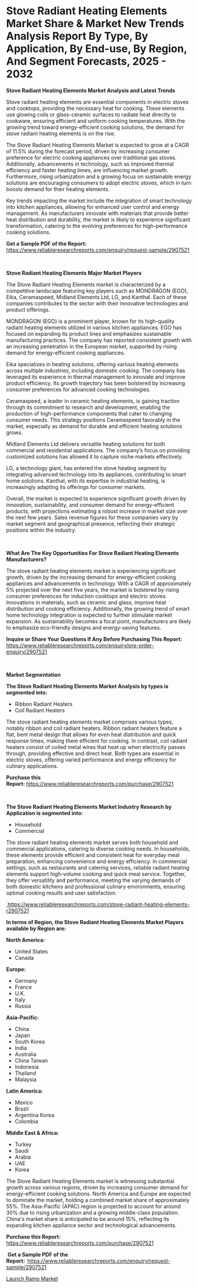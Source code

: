 <p><h1>Stove Radiant Heating Elements Market Share & Market New Trends Analysis Report By Type, By Application, By End-use, By Region, And Segment Forecasts, 2025 - 2032</h1></p><p><strong>Stove Radiant Heating Elements Market Analysis and Latest Trends</strong></p>
<p><p>Stove radiant heating elements are essential components in electric stoves and cooktops, providing the necessary heat for cooking. These elements use glowing coils or glass-ceramic surfaces to radiate heat directly to cookware, ensuring efficient and uniform cooking temperatures. With the growing trend toward energy-efficient cooking solutions, the demand for stove radiant heating elements is on the rise.</p><p>The Stove Radiant Heating Elements Market is expected to grow at a CAGR of 11.5% during the forecast period, driven by increasing consumer preference for electric cooking appliances over traditional gas stoves. Additionally, advancements in technology, such as improved thermal efficiency and faster heating times, are influencing market growth. Furthermore, rising urbanization and a growing focus on sustainable energy solutions are encouraging consumers to adopt electric stoves, which in turn boosts demand for their heating elements.</p><p>Key trends impacting the market include the integration of smart technology into kitchen appliances, allowing for enhanced user control and energy management. As manufacturers innovate with materials that provide better heat distribution and durability, the market is likely to experience significant transformation, catering to the evolving preferences for high-performance cooking solutions.</p></p>
<p><strong>Get a Sample PDF of the Report:&nbsp;</strong> <a href="https://www.reliableresearchreports.com/enquiry/request-sample/2907521?utm_campaign=2743&utm_medium=2&utm_source=Github&utm_content=ia&utm_term=12032025&utm_id=stove-radiant-heating-elements">https://www.reliableresearchreports.com/enquiry/request-sample/2907521</a></p>
<p>&nbsp;</p>
<p><strong>Stove Radiant Heating Elements Major Market Players</strong></p>
<p><p>The Stove Radiant Heating Elements market is characterized by a competitive landscape featuring key players such as MONDRAGON (EGO), Eika, Ceramaspeed, Midland Elements Ltd, LG, and Kanthal. Each of these companies contributes to the sector with their innovative technologies and product offerings.</p><p>MONDRAGON (EGO) is a prominent player, known for its high-quality radiant heating elements utilized in various kitchen appliances. EGO has focused on expanding its product lines and emphasizes sustainable manufacturing practices. The company has reported consistent growth with an increasing penetration in the European market, supported by rising demand for energy-efficient cooking appliances.</p><p>Eika specializes in heating solutions, offering various heating elements across multiple industries, including domestic cooking. The company has leveraged its experience in thermal management to innovate and improve product efficiency. Its growth trajectory has been bolstered by increasing consumer preferences for advanced cooking technologies.</p><p>Ceramaspeed, a leader in ceramic heating elements, is gaining traction through its commitment to research and development, enabling the production of high-performance components that cater to changing consumer needs. This strategy positions Ceramaspeed favorably in the market, especially as demand for durable and efficient heating solutions grows.</p><p>Midland Elements Ltd delivers versatile heating solutions for both commercial and residential applications. The company’s focus on providing customized solutions has allowed it to capture niche markets effectively.</p><p>LG, a technology giant, has entered the stove heating segment by integrating advanced technology into its appliances, contributing to smart home solutions. Kanthal, with its expertise in industrial heating, is increasingly adapting its offerings for consumer markets.</p><p>Overall, the market is expected to experience significant growth driven by innovation, sustainability, and consumer demand for energy-efficient products, with projections estimating a robust increase in market size over the next few years. Sales revenue figures for these companies vary by market segment and geographical presence, reflecting their strategic positions within the industry.</p></p>
<p>&nbsp;</p>
<p><strong>What Are The Key Opportunities For Stove Radiant Heating Elements Manufacturers?</strong></p>
<p><p>The stove radiant heating elements market is experiencing significant growth, driven by the increasing demand for energy-efficient cooking appliances and advancements in technology. With a CAGR of approximately 5% projected over the next five years, the market is bolstered by rising consumer preferences for induction cooktops and electric stoves. Innovations in materials, such as ceramic and glass, improve heat distribution and cooking efficiency. Additionally, the growing trend of smart home technology integration is expected to further stimulate market expansion. As sustainability becomes a focal point, manufacturers are likely to emphasize eco-friendly designs and energy-saving features.</p></p>
<p><strong>Inquire or Share Your Questions If Any Before Purchasing This Report:</strong> <a href="https://www.reliableresearchreports.com/enquiry/pre-order-enquiry/2907521?utm_campaign=2743&utm_medium=2&utm_source=Github&utm_content=ia&utm_term=12032025&utm_id=stove-radiant-heating-elements">https://www.reliableresearchreports.com/enquiry/pre-order-enquiry/2907521</a></p>
<p>&nbsp;</p>
<p><strong>Market Segmentation</strong></p>
<p><strong>The Stove Radiant Heating Elements Market Analysis by types is segmented into:</strong></p>
<p><ul><li>Ribbon Radiant Heaters</li><li>Coil Radiant Heaters</li></ul></p>
<p><p>The stove radiant heating elements market comprises various types, notably ribbon and coil radiant heaters. Ribbon radiant heaters feature a flat, bent metal design that allows for even heat distribution and quick response times, making them efficient for cooking. In contrast, coil radiant heaters consist of coiled metal wires that heat up when electricity passes through, providing effective and direct heat. Both types are essential in electric stoves, offering varied performance and energy efficiency for culinary applications.</p></p>
<p><strong>Purchase this Report:&nbsp;</strong><a href="https://www.reliableresearchreports.com/purchase/2907521?utm_campaign=2743&utm_medium=2&utm_source=Github&utm_content=ia&utm_term=12032025&utm_id=stove-radiant-heating-elements">https://www.reliableresearchreports.com/purchase/2907521</a></p>
<p>&nbsp;</p>
<p><strong>The Stove Radiant Heating Elements Market Industry Research by Application is segmented into:</strong></p>
<p><ul><li>Household</li><li>Commercial</li></ul></p>
<p><p>The stove radiant heating elements market serves both household and commercial applications, catering to diverse cooking needs. In households, these elements provide efficient and consistent heat for everyday meal preparation, enhancing convenience and energy efficiency. In commercial settings, such as restaurants and catering services, reliable radiant heating elements support high-volume cooking and quick meal service. Together, they offer versatility and performance, meeting the varying demands of both domestic kitchens and professional culinary environments, ensuring optimal cooking results and user satisfaction.</p></p>
<p><a href="https://www.reliableresearchreports.com/stove-radiant-heating-elements-r2907521?utm_campaign=2743&utm_medium=2&utm_source=Github&utm_content=ia&utm_term=12032025&utm_id=stove-radiant-heating-elements">&nbsp;https://www.reliableresearchreports.com/stove-radiant-heating-elements-r2907521</a></p>
<p><strong>In terms of Region, the Stove Radiant Heating Elements Market Players available by Region are:</strong></p>
<p>
    <p> <strong> North America: </strong>
        <ul>
            <li>United States</li>
            <li>Canada</li>
        </ul>
        </p> 
    <p> <strong> Europe: </strong>
        <ul>
            <li>Germany</li>
            <li>France</li>
            <li>U.K.</li>
            <li>Italy</li>
            <li>Russia</li>
        </ul>
        </p> 
    <p> <strong> Asia-Pacific: </strong>
        <ul>
            <li>China</li>
            <li>Japan</li>
            <li>South Korea</li>
            <li>India</li>
            <li>Australia</li>
            <li>China Taiwan</li>
            <li>Indonesia</li>
            <li>Thailand</li>
            <li>Malaysia</li>
        </ul>
        </p> 
    <p> <strong> Latin America: </strong>
        <ul>
            <li>Mexico</li>
            <li>Brazil</li>
            <li>Argentina Korea</li>
            <li>Colombia</li>
        </ul>
        </p> 
    <p> <strong> Middle East & Africa: </strong>
        <ul>
            <li>Turkey</li>
            <li>Saudi</li>
            <li>Arabia</li>
            <li>UAE</li>
            <li>Korea</li>
        </ul>
    </p>
    </p>
<p><p>The Stove Radiant Heating Elements market is witnessing substantial growth across various regions, driven by increasing consumer demand for energy-efficient cooking solutions. North America and Europe are expected to dominate the market, holding a combined market share of approximately 55%. The Asia-Pacific (APAC) region is projected to account for around 30% due to rising urbanization and a growing middle-class population. China's market share is anticipated to be around 15%, reflecting its expanding kitchen appliance sector and technological advancements.</p></p>
<p><strong>Purchase this Report: </strong><a href="https://www.reliableresearchreports.com/purchase/2907521?utm_campaign=2743&utm_medium=2&utm_source=Github&utm_content=ia&utm_term=12032025&utm_id=stove-radiant-heating-elements">https://www.reliableresearchreports.com/purchase/2907521</a></p>
<p>&nbsp;<strong>Get a Sample PDF of the Report:&nbsp;&nbsp;</strong><a href="https://www.reliableresearchreports.com/enquiry/request-sample/2907521?utm_campaign=2743&utm_medium=2&utm_source=Github&utm_content=ia&utm_term=12032025&utm_id=stove-radiant-heating-elements">https://www.reliableresearchreports.com/enquiry/request-sample/2907521</a></p>
<p><strong></strong></p>
<p><p><a href="https://github.com/Krish2023na/Market-Research-Report-List-7/blob/main/launch-ramp-market.md?utm_campaign=2743&utm_medium=2&utm_source=Github&utm_content=ia&utm_term=12032025&utm_id=stove-radiant-heating-elements">Launch Ramp Market</a></p></p>